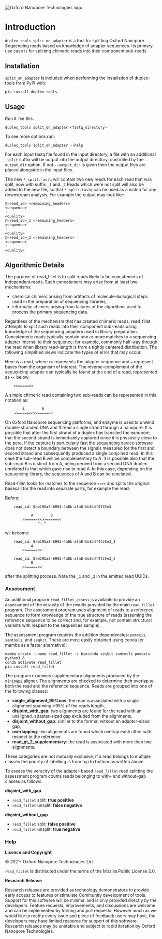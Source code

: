 ![Oxford Nanopore Technologies logo](https://github.com/nanoporetech/medaka/raw/master/images/ONT_logo_590x106.png)

# Introduction

`duplex_tools split_on_adapter` is a tool for splitting Oxford Nanopore Sequencing reads
based on knowledge of adapter sequences. Its primary use case is for splitting
chimeric reads into their component sub-reads.


## Installation

`split_on_adapter` is included when performing the installation of duplex-tools from PyPI with:

    pip install duplex-tools

## Usage

Run it like this:

    duplex_tools split_on_adapter <fastq_directory> 

To see more options run:

    duplex_tools split_on_adapter --help

For each input fastq file found in the input directory, a file with an
additional `_split` suffix will be output into the output directory, controlled
by the `--output_dir` option. If not `--output_dir` is given then the output
files are placed alongside in the input files.

The new `*_split.fastq` will contain two new reads for each read that was
split, now with suffix `_1` and `_2` Reads which were not split will also be
added to the new file, so that `*_split.fastq` can be used as a match for any
downstream analysis. For example the output may look like:

    @<read_id> <remaining_headers>
    <sequence>
    +
    <quality>
    @<read_id>_1 <remaining_headers>
    <sequence>
    +
    <quality>
    @<read_id>_2 <remaining_headers>
    <sequence>
    +
    <quality>


## Algorithmic Details

The purpose of read_fillet is to split reads likely to be concatemers of independent
reads. Such concatemers may arise from at least two mechanisms:

* chemical chimers arising from artifacts of molecule-biological steps used in the
  preparation of sequencing libraries,
* informatic chimers arising from failures of the algorithms used to process the
  primary sequencing data.

Regardless of the mechanism that has created chimeric reads, read_fillet
attempts to split such reads into their component sub-reads using knowledge of
the sequencing adapters used in library preparation. Concatemeric reads
typically contain one or more matches to a sequencing adapter internal to their
sequence; for example, commonly half-way through the read when library
read-length is from a tightly centered distribution. The following simplified
views indicate the types of error that may occur.

Here is a read, where `>>` represents the adapter sequence and `=` represent
bases from the organism of interest. The reverse-complement of the sequencing
 adapter can typically be found at the end of a read, represented as `<<` below:

```
    >>=====<<
```

A simple chimeric read containing two sub-reads can be represented in this notation as:

```
        A        B
    >>=====<<>>=====<<
```

On Oxford Nanopore sequencing platforms, and enzyme is used to unwind double-stranded
DNA and thread a single strand through a nanopore. It is possible that after the first
strand of a duplex has transited the nanopore, that the second strand is immediately
captured since it is physically close to the pore. If the capture is particularly
fast the sequencing device software does not detect a boundary between the signals
measured for the first and second strand and subsequently produced a single conjoined
read. In this case the sub-read B will be complementary to A. It is possible also that
the sub-read B is distinct from A, being derived from a second DNA duplex unrelated
to that which gave rise to read A. In this case, depending on the sequencing library,
the sequences of A and B can be unrelated.

Read-fillet looks for matches to the sequence `<<>>` and splits the original basecall
for the read into separate parts, for example the read:

Before:
```
    read_id: 0ae195a2-6993-4a0b-afa8-bb834f4739e3

            A        B
        >>=====<<>>=====<<
               ^--^
```

wil become:
```
    read_id: 0ae195a2-6993-4a0b-afa8-bb834f4739e3_1
            A
        >>=====<<

    read_id: 0ae195a2-6993-4a0b-afa8-bb834f4739e3_2
            B
        >>=====<<
```

after the splitting process. Note the `_1` and `_2` in the emitted read UUIDs.


### Assessment

An additional program `read_fillet_assess` is available to provide
an assessment of the veracity of the results provided by the main `read_fillet`
program. The assessment program uses alignment of reads to a reference sequence
to form knowledge of the true structure of reads (assuming the reference sequence
to be correct and, for example, not contain structural variants with respect to
the sequences sample).


The assessment program requires the addition dependencies: `pomoxis`,
`samtools`, and `seqkit`. These are most easily obtained using conda (or mamba
as a faster alternative):

    mamba create --name read_fillet -c bioconda seqkit samtools pomoxis python3.6
    conda activate read_fillet
    pip install read_fillet

The program examines supplementary alignments produced by the `minimap2` aligner. The
alignments are checked to determine their overlap to both the read and the reference
sequence. Reads are grouped into one of the following classes:

* **single_alignment_95%cov**: the read is associated with a single alignment spanning >95% of the reads length,
* **disjoint_with_gap**: two alignments are found for the read with an unaligned, adapter-sized gap excluded from the alignments,
* **disjoint_without_gap**: similar to the former, without an adapter-sized gap,
* **overlapping**: two alignments are found which overlap each other with respect to the reference. 
* **read_gt_2_supplementary**: the read is associated with more than two alignments.

These categories are not mutually exclusive, if a read belongs to multiple classes the priority
of labelling is from top to bottom as written above. 

To assess the veracity of the adapter-based `read_fillet` read splitting the assessment
program counts reads belonging to with- and without-gap classes as follows:

**disjoint_with_gap**

* `read_fillet` split: **true positive**
* `read_fillet` unsplit: **false negative**

**disjoint_without_gap**

* `read_fillet` split: **false positive**
* `read_fillet` unsplit: **true negative**

### Help

**Licence and Copyright**

© 2021- Oxford Nanopore Technologies Ltd.

`read_fillet` is distributed under the terms of the Mozilla Public License 2.0.

**Research Release**

Research releases are provided as technology demonstrators to provide early
access to features or stimulate Community development of tools. Support for
this software will be minimal and is only provided directly by the developers.
Feature requests, improvements, and discussions are welcome and can be
implemented by forking and pull requests. However much as we would
like to rectify every issue and piece of feedback users may have, the
developers may have limited resource for support of this software. Research
releases may be unstable and subject to rapid iteration by Oxford Nanopore
Technologies.
